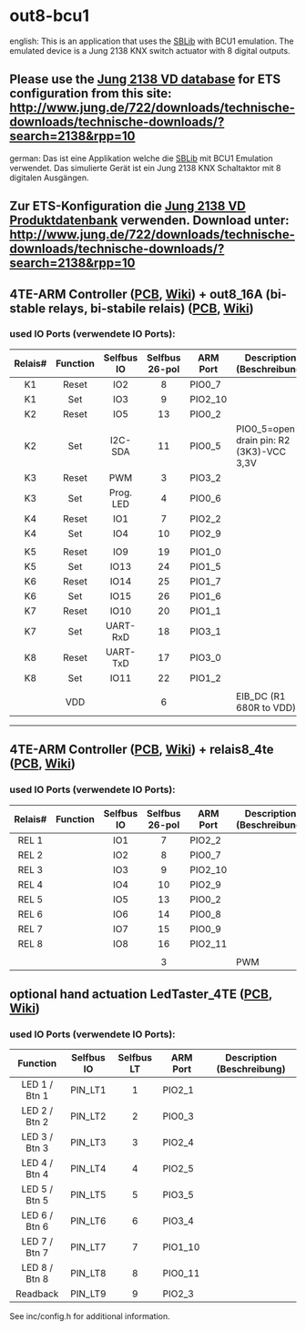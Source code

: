 # out8-bcu1

english:
This is an application that uses the [SBLib](https://selfbus.org) with BCU1 emulation.
The emulated device is a Jung 2138 KNX switch actuator with 8 digital outputs.

Please use the [Jung 2138 VD database](http://www.jung.de/722/downloads/technische-downloads/technische-downloads/?search=2138&rpp=10) for ETS configuration from this site:
http://www.jung.de/722/downloads/technische-downloads/technische-downloads/?search=2138&rpp=10
-------------
german:
Das ist eine Applikation welche die [SBLib](https://selfbus.org) mit BCU1 Emulation verwendet.
Das simulierte Gerät ist ein Jung 2138 KNX Schaltaktor mit 8 digitalen Ausgängen.

Zur ETS-Konfiguration die [Jung 2138 VD Produktdatenbank](http://www.jung.de/722/downloads/technische-downloads/technische-downloads/?search=2138&rpp=10) verwenden. Download unter:
http://www.jung.de/722/downloads/technische-downloads/technische-downloads/?search=2138&rpp=10
-------------


## 4TE-ARM Controller ([PCB](https://github.com/selfbus/hardware-incubation/tree/master/Controller/lpc1115_4te), [Wiki](https://selfbus.myxwiki.org/xwiki/bin/view/Technik/Controller_1115_4TE)) + out8_16A (bi-stable relays, bi-stabile relais) ([PCB](https://github.com/selfbus/hardware/tree/master/Apps/out8_16A_1.0), [Wiki](https://selfbus.myxwiki.org/xwiki/bin/view/Ger%C3%A4te/Ausg%C3%A4nge/8fach%20Bin%C3%A4rausgang%20230V%2016A%20f%C3%BCr%20LPC1115%20Controller/))
### used IO Ports (verwendete IO Ports):
|Relais#|Function|Selfbus IO|Selfbus 26-pol|ARM Port |Description (Beschreibung)               |
|:-----:|:------:|:--------:|:------------:|---------|-----------------------------------------|
|K1     |Reset   |IO2       |8             |PIO0_7   |                                         |
|K1     |Set     |IO3       |9             |PIO2_10  |                                         |
|K2     |Reset   |IO5       |13            |PIO0_2   |                                         |
|K2     |Set     |I2C-SDA   |11            |PIO0_5   |PIO0_5=open-drain pin: R2 (3K3)-VCC 3,3V |
|K3     |Reset   |PWM       |3             |PIO3_2   |                                         |
|K3     |Set     |Prog. LED |4             |PIO0_6   |                                         |
|K4     |Reset   |IO1       |7             |PIO2_2   |                                         |
|K4     |Set     |IO4       |10            |PIO2_9   |                                         |
|       |        |          |              |         |                                         |
|K5     |Reset   |IO9       |19            |PIO1_0   |                                         |
|K5     |Set     |IO13      |24            |PIO1_5   |                                         |
|K6     |Reset   |IO14      |25            |PIO1_7   |                                         |
|K6     |Set     |IO15      |26            |PIO1_6   |                                         |
|K7     |Reset   |IO10      |20            |PIO1_1   |                                         |
|K7     |Set     |UART-RxD  |18            |PIO3_1   |                                         |
|K8     |Reset   |UART-TxD  |17            |PIO3_0   |                                         |
|K8     |Set     |IO11      |22            |PIO1_2   |                                         |
|       |        |          |              |         |                                         |
|       |VDD     |          |6             |         |EIB_DC (R1 680R to VDD)                  |

-------------

## 4TE-ARM Controller ([PCB](https://github.com/selfbus/hardware-incubation/tree/master/Controller/lpc1115_4te), [Wiki](https://selfbus.myxwiki.org/xwiki/bin/view/Technik/Controller_1115_4TE)) + relais8_4te ([PCB](https://github.com/selfbus/hardware/tree/master/Apps/relais8_4te), [Wiki](https://selfbus.myxwiki.org/xwiki/bin/view/Ger%C3%A4te/Ausg%C3%A4nge/Bin%C3%A4rausgang_8x230_4TE))
### used IO Ports (verwendete IO Ports):
|Relais#|Function|Selfbus IO|Selfbus 26-pol|ARM Port |Description (Beschreibung)      |
|:-----:|:------:|:--------:|:------------:|---------|--------------------------------|
|REL 1  |        |IO1       |7             |PIO2_2   |                                |
|REL 2  |        |IO2       |8             |PIO0_7   |                                |
|REL 3  |        |IO3       |9             |PIO2_10  |                                |
|REL 4  |        |IO4       |10            |PIO2_9   |                                |
|REL 5  |        |IO5       |13            |PIO0_2   |                                |
|REL 6  |        |IO6       |14            |PIO0_8   |                                |
|REL 7  |        |IO7       |15            |PIO0_9   |                                |
|REL 8  |        |IO8       |16            |PIO2_11  |                                |
|       |        |          |              |         |                                |
|       |        |          |3             |         |PWM                             |

## optional hand actuation LedTaster_4TE ([PCB](https://github.com/selfbus/hardware/tree/master/Controller/lpc922_4te), [Wiki](https://selfbus.myxwiki.org/xwiki/bin/view/Technik/LedTasterBoard_4TE))
### used IO Ports (verwendete IO Ports):
|Function     |Selfbus IO|Selfbus LT|ARM Port |Description (Beschreibung)      |
|:-----------:|:--------:|:--------:|---------|--------------------------------|
|LED 1 / Btn 1|PIN_LT1   |1         |PIO2_1   |                                |
|LED 2 / Btn 2|PIN_LT2   |2         |PIO0_3   |                                |
|LED 3 / Btn 3|PIN_LT3   |3         |PIO2_4   |                                |
|LED 4 / Btn 4|PIN_LT4   |4         |PIO2_5   |                                |
|LED 5 / Btn 5|PIN_LT5   |5         |PIO3_5   |                                |
|LED 6 / Btn 6|PIN_LT6   |6         |PIO3_4   |                                |
|LED 7 / Btn 7|PIN_LT7   |7         |PIO1_10  |                                |
|LED 8 / Btn 8|PIN_LT8   |8         |PIO0_11  |                                |
|Readback     |PIN_LT9   |9         |PIO2_3   |                                |

See inc/config.h for additional information.